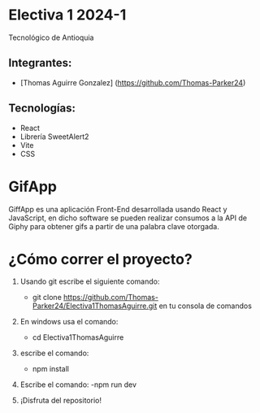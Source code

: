 # Electiva 1 2024-1 
Tecnológico de Antioquia

## Integrantes:
- [Thomas Aguirre Gonzalez] (https://github.com/Thomas-Parker24)


## Tecnologías:

- React
- Librería SweetAlert2
- Vite
- CSS  

# GifApp

GiffApp es una aplicación Front-End desarrollada usando React y JavaScript, en dicho software se pueden realizar consumos a la API de Giphy para obtener gifs a partir de una palabra clave otorgada.

# ¿Cómo correr el proyecto? 

1. Usando git escribe el siguiente comando:
    - git clone https://github.com/Thomas-Parker24/Electiva1ThomasAguirre.git en tu    consola de comandos

2. En windows usa el comando: 
    - cd Electiva1ThomasAguirre

3. escribe el comando:
    - npm install

4. Escribe el comando:
    -npm run dev

5. ¡Disfruta del repositorio!


